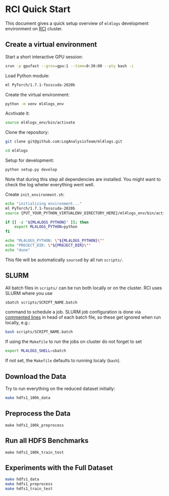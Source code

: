 # RCI Quick Start
This document gives a quick setup overview of `ml4logs` development environment on [RCI](http://rci.cvut.cz/) cluster.

## Create a virtual environment

Start a short interactive GPU session:
```bash
srun -p gpufast --gres=gpu:1 --time=0:30:00 --pty bash -i
```

Load Python module:
```bash
ml PyTorch/1.7.1-fosscuda-2020b
```

Create the virtual environment:
```bash
python -m venv ml4logs_env
```

Acvtivate it:
```bash
source ml4logs_env/bin/activate
```

Clone the repository:
```bash
git clone git@github.com:LogAnalysisTeam/ml4logs.git

cd ml4logs
```

Setup for development:
```bash
python setup.py develop
```

Note that during this step all dependencies are installed. You might want to check the log wheter everything went well.

Create `init_environment.sh`:

```bash
echo "initializing environment..."
ml PyTorch/1.7.1-fosscuda-2020b
source {PUT_YOUR_PYTHON_VIRTUALENV_DIRECTORY_HERE}/ml4logs_env/bin/activate

if [[ -z "${ML4LOGS_PYTHON}" ]]; then
    export ML4LOGS_PYTHON=python
fi

echo "ML4LOGS_PYTHON: \"${ML4LOGS_PYTHON}\""
echo "PROJECT_DIR: \"${PROJECT_DIR}\""
echo "done"
```

This file will be automatically `source`d by all run `scripts/`.

## SLURM
All batch files in `scripts/` can be run both locally or on the cluster. RCI uses SLURM where you use
```bash
sbatch scripts/SCRIPT_NAME.batch
```
command to schedule a job. SLURM job configuration is done via [commented lines](https://login.rci.cvut.cz/wiki/jobs) in head of each batch file, so these get ignored when run locally, e.g.:
```bash
bash scripts/SCRIPT_NAME.batch
```
If using the `Makefile` to run the jobs on cluster do not forget to set
```bash
export ML4LOGS_SHELL=sbatch
```

If not set, the `Makefile` defaults to running localy (`bash`).

## Download the Data
Try to run everything on the reduced dataset initially:

```bash
make hdfs1_100k_data
```

## Preprocess the Data
```
make hdfs1_100k_preprocess
```

## Run all HDFS Benchmarks
```
make hdfs1_100k_train_test
```

## Experiments with the Full Dataset
```bash
make hdfs1_data
make hdfs1_preprocess
make hdfs1_train_test
```